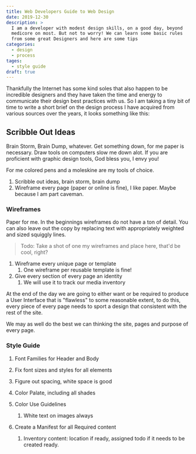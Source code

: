 ```yaml
---
title: Web Developers Guide to Web Design
date: 2019-12-30
description: >
  I am a developer with modest design skills, on a good day, beyond
  medicore on most. But not to worry! We can learn some basic rules
  from some great Designers and here are some tips
categories: 
  - design
  - process
tages:
  - style guide
draft: true
---
```


Thankfully the Internet has some kind soles that also happen to be
incredible designers and they have taken the time and energy to
communicate their design best practices with us. So I am taking a tiny
bit of time to write a short brief on the design process I have
acquired from various sources over the years, it looks something like
this:

## Scribble Out Ideas

Brain Storm, Brain Dump, whatever. Get something down, for me paper is
necessary. Draw tools on computers slow me down alot. If you are
proficient with graphic design tools, God bless you, I envy you!

For me colored pens and a moleskine are my tools of choice.

1. Scribble out ideas, brain storm, brain dump
2. Wireframe every page (paper or online is fine), I like paper. Maybe
   because I am part caveman.

### Wireframes

Paper for me. In the beginnings wireframes do not have a ton of
detail. You can also leave out the copy by replacing text with
appropriately weighted and sized squiggly lines.

> Todo: Take a shot of one my wireframes and place here, that'd be
> cool, right?

1. Wireframe every unique page or template
   1. One wireframe per reusable template is fine!
2. Give every section of every page an identity
   1. We will use it to track our media inventory

At the end of the day we are going to either want or be required to
produce a User Interface that is "flawless" to some reasonable extent,
to do this, every piece of every page needs to sport a design that
consistent with the rest of the site. 

We may as well do the best we can thinking the site, pages and purpose
of every page.

### Style Guide

1. Font Families for Header and Body
2. Fix font sizes and styles for all elements
3. Figure out spacing, white space is good

1. Color Palate, including all shades

1. Color Use Guidelines
   1. White text on images always

3. Create a Manifest for all Required content
   1. Inventory content: location if ready, assigned todo if it needs
      to be created ready. 
   

